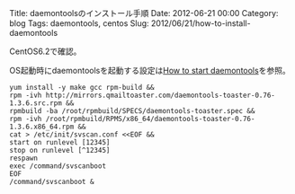 Title: daemontoolsのインストール手順
Date: 2012-06-21 00:00
Category: blog
Tags: daemontools, centos
Slug: 2012/06/21/how-to-install-daemontools

CentOS6.2で確認。

OS起動時にdaemontoolsを起動する設定は[How to start daemontools](http://cr.yp.to/daemontools/start.html)を参照。

```
yum install -y make gcc rpm-build &&
rpm -ivh http://mirrors.qmailtoaster.com/daemontools-toaster-0.76-1.3.6.src.rpm &&
rpmbuild -ba /root/rpmbuild/SPECS/daemontools-toaster.spec &&
rpm -ivh /root/rpmbuild/RPMS/x86_64/daemontools-toaster-0.76-1.3.6.x86_64.rpm &&
cat > /etc/init/svscan.conf <<EOF &&
start on runlevel [12345]
stop on runlevel [^12345]
respawn
exec /command/svscanboot
EOF
/command/svscanboot &
```
